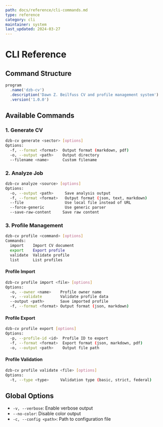 ```yaml
---
path: docs/reference/cli-commands.md
type: reference
category: cli
maintainer: system
last_updated: 2024-03-27
---
```


# CLI Reference

## Command Structure
```typescript
program
  .name('dzb-cv')
  .description('Dawn Z. Beilfuss CV and profile management system')
  .version('1.0.0')
```

## Available Commands

### 1. Generate CV
```bash
dzb-cv generate <sector> [options]
Options:
  -f, --format <format>  Output format (markdown, pdf)
  -o, --output <path>    Output directory
  --filename <name>      Custom filename
```

### 2. Analyze Job
```bash
dzb-cv analyze <source> [options]
Options:
  -o, --output <path>     Save analysis output
  -f, --format <format>   Output format (json, text, markdown)
  --file                  Use local file instead of URL
  --force-generic         Use generic parser
  --save-raw-content     Save raw content
```

### 3. Profile Management
```bash
dzb-cv profile <command> [options]
Commands:
  import    Import CV document
  export    Export profile
  validate  Validate profile
  list      List profiles
```

#### Profile Import
```bash
dzb-cv profile import <file> [options]
Options:
  -o, --owner <name>    Profile owner name
  -v, --validate        Validate profile data
  --output <path>       Save imported profile
  -f, --format <format> Output format (json, markdown)
```

#### Profile Export
```bash
dzb-cv profile export [options]
Options:
  -p, --profile-id <id>  Profile ID to export
  -f, --format <format>  Export format (json, markdown, pdf)
  -o, --output <path>    Output file path
```

#### Profile Validation
```bash
dzb-cv profile validate <file> [options]
Options:
  -t, --type <type>     Validation type (basic, strict, federal)
```

## Global Options
- `-v, --verbose`: Enable verbose output
- `--no-color`: Disable color output
- `-c, --config <path>`: Path to configuration file 
